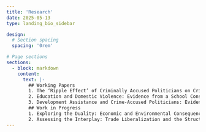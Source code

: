 ```yaml
---
title: 'Research'
date: 2025-05-13
type: landing_bio_sidebar

design:
  # Section spacing
  spacing: '0rem'

# Page sections
sections:
  - block: markdown
    content:
      text: |-
        ## Working Papers
        1. The ‘Ripple Effect’ of Criminally Accused Politicians on Crime in India, with V. Bahure (under Revise & Resubmit).
        2. Education and Domestic Violence: Evidence from a School Construction Program in India, with M. Agarwal, K. Bergonzoli, V. Bahure (SITES Working Paper No. 17 and under review).
        3. Development Assistance and Crime-Accused Politicians: Evidence from Indian Elections, with U. Das (under review).
        ## Work in Progress
        1. Exploring the Duality: Economic and Environmental Consequences of Chinese Development Finance, with S. Roy.
        2. Assessing the Interplay: Trade Liberalization and the Structural Reconfiguration of Global Supply Chains.
---
```

